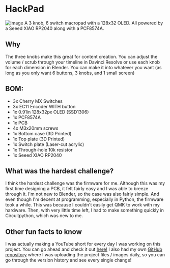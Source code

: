 # HackPad

![image](renderSideView.png)
A 3 knob, 6 switch macropad with a 128x32 OLED.
All powered by a Seeed XIAO RP2040 along with a PCF8574A. 

## Why
The three knobs make this great for content creation. You can adjust the volume / scrub through your timeline in Davinci Resolve or use each knob for each dimension in Blender. You can make it into whatever you want (as long as you only want 6 buttons, 3 knobs, and 1 small screen)

## BOM:
- 3x Cherry MX Switches
- 3x EC11 Encoder WITH button
- 1x 0.91in 128x32px OLED (SSD1306)
- 1x PCF8574A
- 1x PCB
- 4x M3x20mm screws
- 1x Bottom case (3D Printed)
- 1x Top plate (3D Printed)
- 1x Switch plate (Laser-cut acrylic)
- 1x Through-hole 10k resistor
- 1x Seeed XIAO RP2040

## What was the hardest challenge?
I think the hardest challenge was the firmware for me. Although this was my first time designing a PCB, it felt fairly easy and I was able to breeze through it. I'm not new to Blender, so the case was also fairly simple. And even though I'm decent at programming, especially in Python, the firmware took a while. This was because I couldn't easily get QMK to work with my hardware. Then, with very little time left, I had to make something quickly in Circuitpython, which was new to me.

## Other fun facts to know
I was actually making a YouTube short for every day I was working on this project. You can go ahead and check it out [here!](https://youtube.com/playlist?list=PL8pZ9v0F1Ks2gfHrP7J-pUTj4NAnL8gHc&si=MliIfDuidp5TVAae) I also had my own [GitHub repository](https://github.com/3XAY/3XAY_HackPad) where I was uploading the project files / images daily, so you can go through the version history and see every single change!
